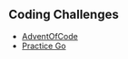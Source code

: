 ## Coding Challenges

- [AdventOfCode](https://adventofcode.com)
- [Practice Go](https://github.com/plutov/practice-go)
